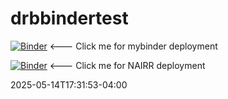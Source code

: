 # drbbindertest

[![Binder](https://mybinder.org/badge_logo.svg)](https://mybinder.org/v2/gh/dbenham/drbbindertest/HEAD?urlpath=%2Fdoc%2Ftree%2FMyNotebook.ipynb) <--- Click me for mybinder deployment

[![Binder](https://binderhub.nairrpilot.org/badge_logo.svg)](https://binderhub.nairrpilot.org/v2/gh/dbenham/drbbindertest.git/HEAD) <--- Click me for NAIRR deployment


2025-05-14T17:31:53-04:00
